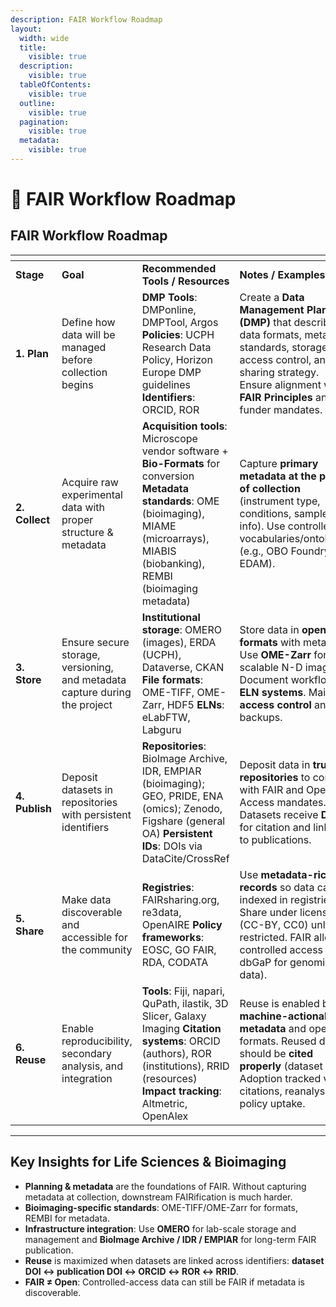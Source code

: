 ```yaml
---
description: FAIR Workflow Roadmap
layout:
  width: wide
  title:
    visible: true
  description:
    visible: true
  tableOfContents:
    visible: true
  outline:
    visible: true
  pagination:
    visible: true
  metadata:
    visible: true
---
```


# 🔴 FAIR Workflow Roadmap

## FAIR Workflow Roadmap

<table data-header-hidden><thead><tr><th width="109"></th><th width="196"></th><th width="298"></th><th></th></tr></thead><tbody><tr><td><strong>Stage</strong></td><td><strong>Goal</strong></td><td><strong>Recommended Tools / Resources</strong></td><td><strong>Notes / Examples</strong></td></tr><tr><td><strong>1. Plan</strong></td><td>Define how data will be managed before collection begins</td><td><strong>DMP Tools</strong>: DMPonline, DMPTool, Argos <strong>Policies</strong>: UCPH Research Data Policy, Horizon Europe DMP guidelines <strong>Identifiers</strong>: ORCID, ROR</td><td>Create a <strong>Data Management Plan (DMP)</strong> that describes data formats, metadata standards, storage, access control, and sharing strategy. Ensure alignment with <strong>FAIR Principles</strong> and funder mandates.</td></tr><tr><td><strong>2. Collect</strong></td><td>Acquire raw experimental data with proper structure &#x26; metadata</td><td><strong>Acquisition tools</strong>: Microscope vendor software + <strong>Bio-Formats</strong> for conversion <strong>Metadata standards</strong>: OME (bioimaging), MIAME (microarrays), MIABIS (biobanking), REMBI (bioimaging metadata)</td><td>Capture <strong>primary metadata at the point of collection</strong> (instrument type, conditions, sample info). Use controlled vocabularies/ontologies (e.g., OBO Foundry, EDAM).</td></tr><tr><td><strong>3. Store</strong></td><td>Ensure secure storage, versioning, and metadata capture during the project</td><td><strong>Institutional storage</strong>: OMERO (images), ERDA (UCPH), Dataverse, CKAN <strong>File formats</strong>: OME-TIFF, OME-Zarr, HDF5 <strong>ELNs</strong>: eLabFTW, Labguru</td><td>Store data in <strong>open formats</strong> with metadata. Use <strong>OME-Zarr</strong> for scalable N-D imaging. Document workflows in <strong>ELN systems</strong>. Maintain <strong>access control</strong> and backups.</td></tr><tr><td><strong>4. Publish</strong></td><td>Deposit datasets in repositories with persistent identifiers</td><td><strong>Repositories</strong>: BioImage Archive, IDR, EMPIAR (bioimaging); GEO, PRIDE, ENA (omics); Zenodo, Figshare (general OA) <strong>Persistent IDs</strong>: DOIs via DataCite/CrossRef</td><td>Deposit data in <strong>trusted repositories</strong> to comply with FAIR and Open Access mandates. Datasets receive <strong>DOIs</strong> for citation and linking to publications.</td></tr><tr><td><strong>5. Share</strong></td><td>Make data discoverable and accessible for the community</td><td><strong>Registries</strong>: FAIRsharing.org, re3data, OpenAIRE <strong>Policy frameworks</strong>: EOSC, GO FAIR, RDA, CODATA</td><td>Use <strong>metadata-rich records</strong> so data can be indexed in registries. Share under licenses (CC-BY, CC0) unless restricted. FAIR allows controlled access (e.g., dbGaP for genomic data).</td></tr><tr><td><strong>6. Reuse</strong></td><td>Enable reproducibility, secondary analysis, and integration</td><td><strong>Tools</strong>: Fiji, napari, QuPath, ilastik, 3D Slicer, Galaxy Imaging <strong>Citation systems</strong>: ORCID (authors), ROR (institutions), RRID (resources) <strong>Impact tracking</strong>: Altmetric, OpenAlex</td><td>Reuse is enabled by <strong>machine-actionable metadata</strong> and open formats. Reused data should be <strong>cited properly</strong> (dataset DOI). Adoption tracked via citations, reanalysis, or policy uptake.</td></tr></tbody></table>

***

## Key Insights for Life Sciences & Bioimaging

* **Planning & metadata** are the foundations of FAIR. Without capturing metadata at collection, downstream FAIRification is much harder.
* **Bioimaging-specific standards**: OME-TIFF/OME-Zarr for formats, REMBI for metadata.
* **Infrastructure integration**: Use **OMERO** for lab-scale storage and management and **BioImage Archive / IDR / EMPIAR** for long-term FAIR publication.
* **Reuse** is maximized when datasets are linked across identifiers: **dataset DOI ↔ publication DOI ↔ ORCID ↔ ROR ↔ RRID**.
* **FAIR ≠ Open**: Controlled-access data can still be FAIR if metadata is discoverable.
